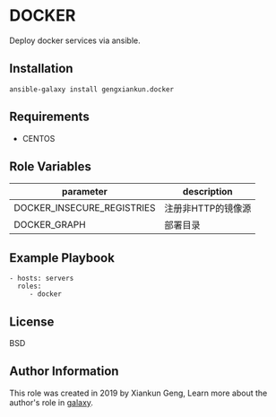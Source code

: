 DOCKER
=========

Deploy docker services via ansible.

Installation
------------

`ansible-galaxy install gengxiankun.docker`

Requirements
------------

- CENTOS

Role Variables
--------------

parameter | description
------------ | -------------
DOCKER_INSECURE_REGISTRIES | 注册非HTTP的镜像源
DOCKER_GRAPH | 部署目录


Example Playbook
----------------

    - hosts: servers
      roles:
         - docker

License
-------

BSD

Author Information
------------------

This role was created in 2019 by Xiankun Geng, Learn more about the author's role in [galaxy](https://galaxy.ansible.com/gengxiankun).
